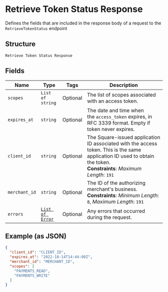 
# Retrieve Token Status Response

Defines the fields that are included in the response body of
a request to the `RetrieveTokenStatus` endpoint

## Structure

`Retrieve Token Status Response`

## Fields

| Name | Type | Tags | Description |
|  --- | --- | --- | --- |
| `scopes` | `List of string` | Optional | The list of scopes associated with an access token. |
| `expires_at` | `string` | Optional | The date and time when the `access_token` expires, in RFC 3339 format. Empty if token never expires. |
| `client_id` | `string` | Optional | The Square-issued application ID associated with the access token. This is the same application ID used to obtain the token.<br>**Constraints**: *Maximum Length*: `191` |
| `merchant_id` | `string` | Optional | The ID of the authorizing merchant's business.<br>**Constraints**: *Minimum Length*: `8`, *Maximum Length*: `191` |
| `errors` | [`List of Error`](../../doc/models/error.md) | Optional | Any errors that occurred during the request. |

## Example (as JSON)

```json
{
  "client_id": "CLIENT_ID",
  "expires_at": "2022-10-14T14:44:00Z",
  "merchant_id": "MERCHANT_ID",
  "scopes": [
    "PAYMENTS_READ",
    "PAYMENTS_WRITE"
  ]
}
```

